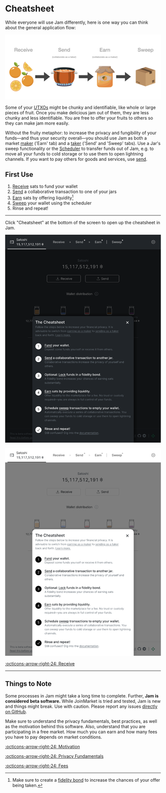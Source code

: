 # Cheatsheet

While everyone will use Jam differently, here is one way you can think about the
general application flow:

![](../assets/jam-flow.png)

Some of your [UTXOs][utxo] might be chunky and identifiable, like whole or large
pieces of fruit. Once you make delicious jam out of them, they are less chunky
and less identifiable. You are free to offer your fruits to others so they can
make jam more easily.

Without the fruity metaphor: to increase the privacy and fungibility of your
funds—and thus your security overall—you should use Jam as both a market
[maker][maker] ('Earn' tab) and a [taker][taker] ('Send' and 'Sweep' tabs). Use
a Jar's sweep functionality or the [Scheduler][sweep] to transfer funds out of
Jam, e.g. to move all your funds to cold storage or to use them to open
lightning channels. If you want to pay others for goods and services, use
[send][send].

[utxo]: /glossary/#utxo
[maker]: /glossary/#maker
[taker]: /glossary/#taker

## First Use

1. [Receive][receive] sats to fund your wallet
2. [Send][send] a collaborative transaction to one of your jars
3. [Earn][earn] sats by offering liquidity[^fnfb]
4. [Sweep][sweep] your wallet using the scheduler
5. Rinse and repeat!

---

Click "Cheatsheet" at the bottom of the screen to open up the cheatsheet in Jam.

![](../assets/interface/cheatsheet.png#only-dark)

![](../assets/interface/cheatsheet-light.png#only-light)

[:octicons-arrow-right-24: Receive][receive]

---

[^fnfb]: Make sure to create a [fidelity bond][fb] to increase the chances of your offer being taken.

[receive]: 01-receive.md
[sweep]: 04-sweep.md
[earn]: 03-earn.md
[send]: 02-send.md
[fb]: fidelity-bonds.md

## Things to Note

Some processes in Jam might take a long time to complete. Further, **Jam is
considered beta software.** While JoinMarket is tried and tested, Jam is new and
things might break. Use with caution. Please report any issues [directly on
GitHub](https://github.com/joinmarket-webui/jam/issues/new).

Make sure to understand the privacy fundamentals, best practices, as well as the
motivation behind this software. Also, understand that you are participating in
a free market. How much you can earn and how many fees you have to pay depends
on market conditions.

[:octicons-arrow-right-24: Motivation][motivation]

[:octicons-arrow-right-24: Privacy Fundamentals][fundamentals]

[:octicons-arrow-right-24: Fees][fees]

[motivation]: /philosophy/00-motivation
[fundamentals]: /privacy/01-fundamentals
[fees]: /market/fees
